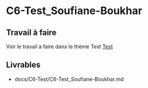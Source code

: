 
# C6-Test_Soufiane-Boukhar

## Travail à faire
Voir le travail à faire dans le thème Test
[Test](https://github.com/solicoders/evaluation/issues/10)

## Livrables
- docs/C6-Test/C6-Test_Soufiane-Boukhar.md 
 
